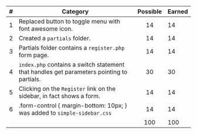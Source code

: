 | # |  Category                                                                                              | Possible | Earned|
|---|--------------------------------------------------------------------------------------------------------|:--------:|:------|
| 1 | Replaced button to toggle menu with font awesome icon.                                                  |   14     |   14 |
| 2 | Created a `partials` folder.                                                                            |   14     |   14 |
| 3 | Partials folder contains a `register.php` form page.                                                    |   14     |   14 |
| 4 | `index.php` contains a switch statement that handles get parameters pointing to partials.               |   30     |   30 |
| 5 | Clicking on the `Register` link on the sidebar, in fact shows a form.                                   |   14     |   14 |
| 6 | .form-control { margin-bottom: 10px; } was added to `simple-sidebar.css`                                |   14     |   14 |
|   |                                                                                                         |   100    |  100 |
